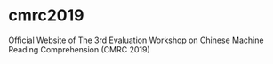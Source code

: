 # cmrc2019
Official Website of The 3rd Evaluation Workshop on Chinese Machine Reading Comprehension (CMRC 2019)
